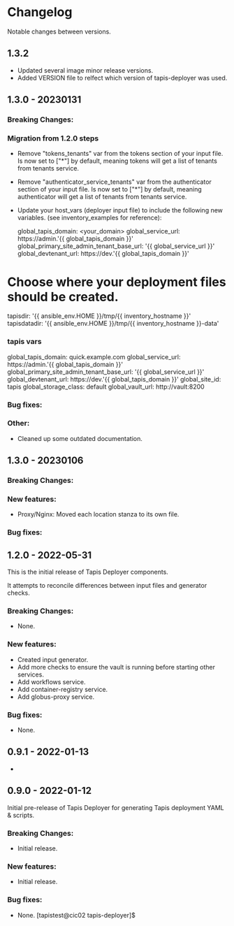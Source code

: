 # Changelog 

Notable changes between versions.

## 1.3.2

- Updated several image minor release versions. 
- Added VERSION file to relfect which version of tapis-deployer was used.

## 1.3.0 - 20230131

### Breaking Changes:


### Migration from 1.2.0 steps 

- Remove "tokens_tenants" var from the tokens section of your input file. Is now set to ["*"] by default, meaning tokens will get a list of tenants from tenants service.
- Remove "authenticator_service_tenants" var from the authenticator section of your input file. Is now set to ["*"] by default, meaning authenticator will get a list of tenants from tenants service.
- Update your host_vars (deployer input file) to include the following new variables. (see inventory_examples for reference):

    global_tapis_domain: <your_domain>
    global_service_url: https://admin.'{{ global_tapis_domain }}'
    global_primary_site_admin_tenant_base_url: '{{ global_service_url }}'
    global_devtenant_url: https://dev.'{{ global_tapis_domain }}'


 

# Choose where your deployment files should be created.
tapisdir: '{{ ansible_env.HOME }}/tmp/{{ inventory_hostname }}'
tapisdatadir: '{{ ansible_env.HOME }}/tmp/{{ inventory_hostname }}-data'

      
### tapis vars
global_tapis_domain: quick.example.com
global_service_url: https://admin.'{{ global_tapis_domain }}'
global_primary_site_admin_tenant_base_url: '{{ global_service_url }}'
global_devtenant_url: https://dev.'{{ global_tapis_domain }}'
global_site_id: tapis
global_storage_class: default
global_vault_url: http://vault:8200




### Bug fixes:

### Other:

- Cleaned up some outdated documentation.

## 1.3.0 - 20230106 

### Breaking Changes:


### New features:

- Proxy/Nginx: Moved each location stanza to its own file.


### Bug fixes:




## 1.2.0 - 2022-05-31

This is the initial release of Tapis Deployer components.

It attempts to reconcile differences between input files and generator checks.

### Breaking Changes:
- None.

### New features:
- Created input generator.
- Add more checks to ensure the vault is running before starting other services.
- Add workflows service.
- Add container-registry service.
- Add globus-proxy service.


### Bug fixes:
- None.


## 0.9.1 - 2022-01-13

-

## 0.9.0 - 2022-01-12

Initial pre-release of Tapis Deployer for generating Tapis deployment YAML & scripts.

### Breaking Changes:

- Initial release.

### New features:

 - Initial release.

### Bug fixes:

- None.
[tapistest@cic02 tapis-deployer]$
